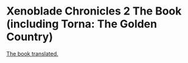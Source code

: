 # Xenoblade Chronicles 2 The Book (including Torna: The Golden Country)

[The book translated.](https://wabinab.github.io/xenoblade-chronicles-2)